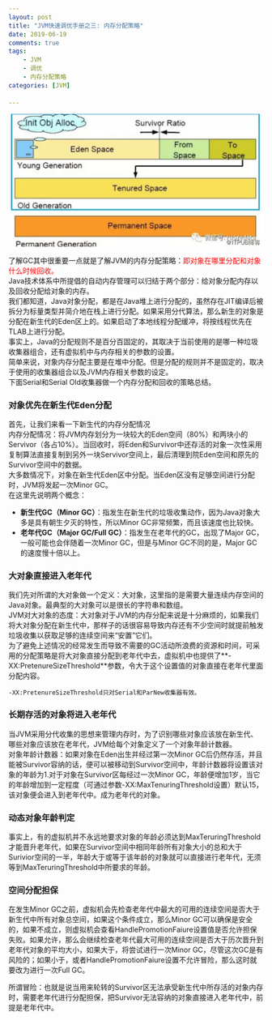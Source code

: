 ```yaml
---
layout: post
title: "JVM快速调优手册之三: 内存分配策略"
date: 2019-06-19
comments: true
tags: 
    - JVM
    - 调优
    - 内存分配策略
categories: [JVM]

---
```


<!--more--> 

![内存分配策略](/assets/pic/2019-06-19-3-1.png)

了解GC其中很重要一点就是了解JVM的内存分配策略：<font color="red">即对象在哪里分配和对象什么时候回收。</font>
<br>
Java技术体系中所提倡的自动内存管理可以归结于两个部分：给对象分配内存以及回收分配给对象的内存。 
<br>
我们都知道，Java对象分配，都是在Java堆上进行分配的，虽然存在JIT编译后被拆分为标量类型并简介地在栈上进行分配。如果采用分代算法，那么新生的对象是分配在新生代的Eden区上的。如果启动了本地线程分配缓冲，将按线程优先在TLAB上进行分配。 
<br>
事实上，Java的分配规则不是百分百固定的，其取决于当前使用的是哪一种垃圾收集器组合，还有虚拟机中与内存相关的参数的设置。 
<br>
简单来说，对象内存分配主要是在堆中分配。但是分配的规则并不是固定的，取决于使用的收集器组合以及JVM内存相关参数的设定。
<br>
下面Serial和Serial Old收集器做一个内存分配和回收的策略总结。

### 对象优先在新生代Eden分配

首先，让我们来看一下新生代的内存分配情况
<br>
内存分配情况：将JVM内存划分为一块较大的Eden空间（80%）和两块小的Servivor（各占10%）。当回收时，将Eden和Survivor中还存活的对象一次性采用复制算法直接复制到另外一块Servivor空间上，最后清理到院Eden空间和原先的Survivor空间中的数据。
<br> 
大多数情况下，对象在新生代Eden区中分配。当Eden区没有足够空间进行分配时，JVM将发起一次Minor GC。 
<br>
在这里先说明两个概念：

- **新生代GC（Minor GC）**：指发生在新生代的垃圾收集动作，因为Java对象大多是具有朝生夕灭的特性，所以Minor GC非常频繁，而且该速度也比较快。
- **老年代GC（Major GC/Full GC）**：指发生在老年代的GC，出现了Major GC，一般可能也会伴随着一次Minor GC，但是与Minor GC不同的是，Major GC的速度慢十倍以上。

### 大对象直接进入老年代

我们先对所谓的大对象做一个定义：大对象，这里指的是需要大量连续内存空间的Java对象。最典型的大对象可以是很长的字符串和数组。 
<br>
JVM对大对象的态度：大对象对于JVM的内存分配来说是十分麻烦的，如果我们将大对象分配在新生代中，那样子的话很容易导致内存还有不少空间时就提前触发垃圾收集以获取足够的连续空间来“安置”它们。
<br>
为了避免上述情况的经常发生而导致不需要的GC活动所浪费的资源和时间，可采用的分配策略是将大对象直接分配到老年代中去，虚拟机中也提供了**-XX:PretenureSizeThreshold**参数，令大于这个设置值的对象直接在老年代里面分配内容。

`-XX:PretenureSizeThreshold只对Serial和ParNew收集器有效。`

### 长期存活的对象将进入老年代

当JVM采用分代收集的思想来管理内存时，为了识别哪些对象应该放在新生代、哪些对象应该放在老年代，JVM给每个对象定义了一个对象年龄计数器。 
<br>
对象年龄计数器：如果对象在Eden出生并经过第一次Minor GC后仍然存活，并且能被Survivor容纳的话，便可以被移动到Survivor空间中，年龄计数器将设置该对象的年龄为1.对于对象在Survivor区每经过一次Minor GC，年龄便增加1岁，当它的年龄增加到一定程度（可通过参数-XX:MaxTenuringThreshold设置）默认15，该对象便会进入到老年代中。成为老年代的对象。

### 动态对象年龄判定

事实上，有的虚拟机并不永远地要求对象的年龄必须达到MaxTeruringThreshold才能晋升老年代，如果在Survivor空间中相同年龄所有对象大小的总和大于Surivior空间的一半，年龄大于或等于该年龄的对象就可以直接进行老年代，无须等到MaxTeruringThreshold中所要求的年龄。

### 空间分配担保

在发生Minor GC之前，虚拟机会先检查老年代中最大的可用的连续空间是否大于新生代中所有对象总空间，如果这个条件成立，那么Minor GC可以确保是安全的，如果不成立，则虚拟机会查看HandlePromotionFaiure设置值是否允许担保失败。如果允许，那么会继续检查老年代最大可用的连续空间是否大于历次晋升到老年代对象的平均大小，如果大于，将尝试进行一次Minor GC，尽管这次GC是有风险的；如果小于，或者HandlePromotionFaiure设置不允许冒险，那么这时就要改为进行一次Full GC。 

所谓冒险：也就是说当用来轮转的Survivor区无法承受新生代中所存活的对象内存时，需要老年代进行分配担保，把Survivor无法容纳的对象直接进入老年代中，前提是老年代中。